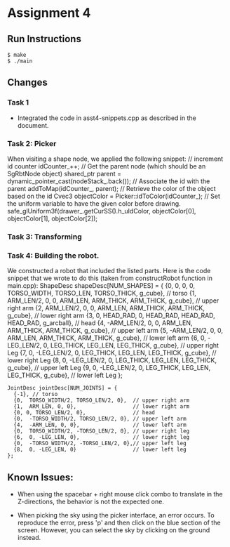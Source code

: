 # Assignment 4

## Run Instructions
    $ make
    $ ./main

## Changes
### Task 1
- Integrated the code in asst4-snippets.cpp as described in the document.
### Task 2: Picker
When visiting a shape node, we applied the following snippet:
    // increment id counter
    idCounter_++;
    // Get the parent node (which should be an SgRbtNode object)
    shared_ptr<SgRbtNode> parent = dynamic_pointer_cast<SgRbtNode>(nodeStack_.back());
    // Associate the id with the parent
    addToMap(idCounter_, parent);
    // Retrieve the color of the object based on the id
    Cvec3 objectColor = Picker::idToColor(idCounter_);
    // Set the uniform variable to have the given color before drawing.
    safe_glUniform3f(drawer_.getCurSS().h_uIdColor, objectColor[0], objectColor[1],
                     objectColor[2]);

### Task 3: Transforming

### Task 4: Building the robot.
We constructed a robot that included the listed parts. Here is the code snippet
that we wrote to do this (taken from constructRobot function in main.cpp):
    ShapeDesc shapeDesc[NUM_SHAPES] = {
      {0, 0,         0, 0, TORSO_WIDTH, TORSO_LEN, TORSO_THICK, g_cube}, // torso
      {1, ARM_LEN/2, 0, 0, ARM_LEN, ARM_THICK, ARM_THICK, g_cube}, // upper right arm
      {2, ARM_LEN/2, 0, 0, ARM_LEN, ARM_THICK, ARM_THICK, g_cube}, // lower right arm
      {3, 0, HEAD_RAD, 0, HEAD_RAD, HEAD_RAD, HEAD_RAD, g_arcball}, // head
      {4, -ARM_LEN/2, 0, 0, ARM_LEN, ARM_THICK, ARM_THICK, g_cube}, // upper left arm
      {5, -ARM_LEN/2, 0, 0, ARM_LEN, ARM_THICK, ARM_THICK, g_cube}, // lower left arm
      {6, 0, -LEG_LEN/2, 0, LEG_THICK, LEG_LEN, LEG_THICK, g_cube}, // upper right Leg
      {7, 0, -LEG_LEN/2, 0, LEG_THICK, LEG_LEN, LEG_THICK, g_cube}, // lower right Leg
      {8, 0, -LEG_LEN/2, 0, LEG_THICK, LEG_LEN, LEG_THICK, g_cube}, // upper left Leg
      {9, 0, -LEG_LEN/2, 0, LEG_THICK, LEG_LEN, LEG_THICK, g_cube}, // lower left Leg
    };

    JointDesc jointDesc[NUM_JOINTS] = {
      {-1}, // torso
      {0,  TORSO_WIDTH/2, TORSO_LEN/2, 0},  // upper right arm
      {1,  ARM_LEN, 0, 0},                  // lower right arm
      {0, 0, TORSO_LEN/2, 0},               // head
      {0,  -TORSO_WIDTH/2, TORSO_LEN/2, 0}, // upper left arm
      {4,  -ARM_LEN, 0, 0},                 // lower left arm
      {0,  TORSO_WIDTH/2, -TORSO_LEN/2, 0}, // upper right leg
      {6,  0, -LEG_LEN, 0},                 // lower right leg
      {0,  -TORSO_WIDTH/2, -TORSO_LEN/2, 0},// upper left leg
      {8,  0, -LEG_LEN, 0}                  // lower left leg
    };

## Known Issues:
- When using the spacebar + right mouse click combo to translate in the
  Z-directions, the behavior is not the expected one.

- When picking the sky using the picker interface, an error occurs. To reproduce
the error, press 'p' and then click on the blue section of the screen. However,
you can select the sky by clicking on the ground instead.
